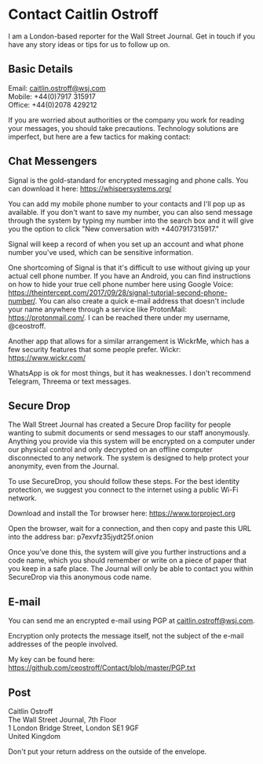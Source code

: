 # Contact Caitlin Ostroff

I am a London-based reporter for the Wall Street Journal. Get in touch if you have any story ideas or tips for us to follow up on.

## Basic Details
Email: caitlin.ostroff@wsj.com<br>
Mobile: +44(0)7917 315917<br>
Office: +44(0)2078 429212

If you are worried about authorities or the company you work for reading your messages, you should take precautions. Technology solutions are imperfect, but here are a few tactics for making contact:

## Chat Messengers

Signal is the gold-standard for encrypted messaging and phone calls. You can download it here: https://whispersystems.org/

You can add my mobile phone number to your contacts and I'll pop up as available. If you don't want to save my number, you can also send message through the system by typing my number into the search box and it will give you the option to click "New conversation with +4407917315917."

Signal will keep a record of when you set up an account and what phone number you've used, which can be sensitive information.

One shortcoming of Signal is that it's difficult to use without giving up your actual cell phone number. If you have an Android, you can find instructions on how to hide your true cell phone number here using Google Voice: https://theintercept.com/2017/09/28/signal-tutorial-second-phone-number/. You can also create a quick e-mail address that doesn't include your name anywhere through a service like ProtonMail: https://protonmail.com/. I can be reached there under my username, @ceostroff. 

Another app that allows for a similar arrangement is WickrMe, which has a few security features that some people prefer. Wickr: https://www.wickr.com/

WhatsApp is ok for most things, but it has weaknesses. I don't recommend Telegram, Threema or text messages.

## Secure Drop
The Wall Street Journal has created a Secure Drop facility for people wanting to submit documents or send messages to our staff anonymously. Anything you provide via this system will be encrypted on a computer under our physical control and only decrypted on an offline computer disconnected to any network. The system is designed to help protect your anonymity, even from the Journal.

To use SecureDrop, you should follow these steps. For the best identity protection, we suggest you connect to the internet using a public Wi-Fi network.

Download and install the Tor browser here: https://www.torproject.org

Open the browser, wait for a connection, and then copy and paste this URL into the address bar: p7exvfz35jydt25f.onion<br>

Once you’ve done this, the system will give you further instructions and a code name, which you should remember or write on a piece of paper that you keep in a safe place. The Journal will only be able to contact you within SecureDrop via this anonymous code name.

## E-mail
You can send me an encrypted e-mail using PGP at caitlin.ostroff@wsj.com.

Encryption only protects the message itself, not the subject of the e-mail addresses of the people involved.

My key can be found here:
https://github.com/ceostroff/Contact/blob/master/PGP.txt

## Post

Caitlin Ostroff<br>
The Wall Street Journal, 7th Floor<br>
1 London Bridge Street, London SE1 9GF<br>
United Kingdom

Don't put your return address on the outside of the envelope.

